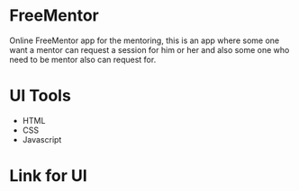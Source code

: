 # FreeMentor



Online FreeMentor app for the mentoring, this is an app where some one want a mentor can request a session for him or her 
and also some one who need to be mentor also can request for. 

# UI Tools
- HTML
- CSS
- Javascript
# Link for UI
